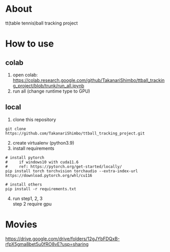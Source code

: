 # About
tt(table tennis)ball tracking project

# How to use
## colab
1. open colab: https://colab.research.google.com/github/TakanariShimbo/ttball_tracking_project/blob/trunk/run_all.ipynb
1. run all (change runtime type to GPU)

## local
1. clone this repository
```
git clone https://github.com/TakanariShimbo/ttball_tracking_project.git
```
2. create virtualenv (python3.9)
3. install requirements 
```
# install pytorch
#     if windows10 with cuda11.6
#     ref: https://pytorch.org/get-started/locally/
pip install torch torchvision torchaudio --extra-index-url https://download.pytorch.org/whl/cu116

# install others
pip install -r requirements.txt
```
4. run step1, 2, 3  
step 2 require gpu

# Movies
https://drive.google.com/drive/folders/12gJYbFDQxB-rfpX5gma8bet5u0fRO8vE?usp=sharing